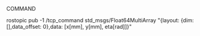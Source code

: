 COMMAND

rostopic pub -1 /tcp_command std_msgs/Float64MultiArray "{layout: {dim: [],data_offset: 0},data: [x[mm], y[mm], eta[rad]]}"